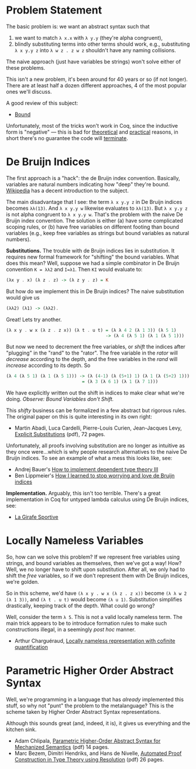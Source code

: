 # Problem Statement

The basic problem is: we want an abstract syntax such that

1. we want to match `λ x.x` with `λ y.y` (they're alpha congruent), 
2. blindly substituting terms into other terms should work, e.g.,
   substituting `λ x y.y z` into `λ w z . z w z` shouldn't have any
   naming collisions.

The naive approach (just have variables be strings) won't solve either
of these problems.

This isn't a new problem, it's been around for 40 years or so (if not
longer). There are at least half a dozen different approaches, 4 of the
most popular ones we'll discuss.

A good review of this subject:

- [Bound](https://www.fpcomplete.com/user/edwardk/bound)

Unfortunately, most of the tricks won't work in Coq, since the inductive
form is "negative" &mdash; this is bad for
[theoretical](http://cstheory.stackexchange.com/q/14415) and 
[practical](http://stackoverflow.com/q/12651146) reasons, in short
there's no guarantee the code will [terminate](http://wiki.portal.chalmers.se/agda/pmwiki.php?n=ReferenceManual.Totality).

# De Bruijn Indices

The first approach is a "hack": the de Bruijn index
convention. Basically, variables are natural numbers indicating how
"deep" they're
bound. [Wikipedia](https://en.wikipedia.org/wiki/De_Bruijn_index) has a
decent introduction to the subject.

The main disadvantage that I see: the term `λ x y.y z` in De Bruijn
indices becomes `λλ(13)`. And `λ x y.y w` likewise evaluates to `λλ(13)`.
But `λ x y.y z` is not alpha congruent to `λ x y.y w`. That's the
problem with the naive De Bruijn index convention. The solution
is either (a) have some complicated scoping rules, or (b) have free
variables on different footing than bound variables (e.g., keep free
variables as strings but bound variables as natural numbers).

**Substitutions.** The trouble with de Bruijn indices lies in
substitution. It requires new formal framework for "shifting" the bound
variables. What does this mean? Well, suppose we had a simple combinator
in De Bruijn convention `K = λλ2` and `I=λ1`. Then `KI` would evaluate
to:

```haskell
(λx y . x) (λ z . z) -> (λ z y . z) = K
```

But how do we implement this in De Bruijn indices? The naive
substitution would give us

```haskell
(λλ2) (λ1) -> (λλ2).
```

Great! Lets try another. 

```haskell
(λ x y . w x (λ z . z x)) (λ t . u t) = (λ λ 4 2 (λ 1 3)) (λ 5 1)
                                      -> (λ 4 (λ 5 1) (λ 1 (λ 5 1)))
```

But now we need to decrement the free variables, or _shift_ the indices
after "plugging" in the "rand" to the "rator". The free variable in the
_rator_ will _decrease_ according to the depth, and the free variables
in the _rand_ will _increase_ according to its depth. So

```haskell
(λ 4 (λ 5 1) (λ 1 (λ 5 1))) -> (λ (4-1) (λ (5+1) 1) (λ 1 (λ (5+2) 1)))
                             = (λ 3 (λ 6 1) (λ 1 (λ 7 1)))
```

We have explicitly written out the shift in indices to make clear what
we're doing. _Observe: Bound Variables don't Shift._

This _shifty_ business can be formalized in a few abstract but rigorous
rules. The original paper on this is quite interesting in its own right:

- Martin Abadi, Luca Cardelli, Pierre-Louis Curien, Jean-Jacques Levy,
  [Explicit Substitutions](http://www.hpl.hp.com/techreports/Compaq-DEC/SRC-RR-54.pdf) (pdf), 72 pages.

Unfortunately, all proofs involving substitution are no longer as
intuitive as they once were...which is why people research alternatives
to the naive De Bruijn indices. To see an example of what a mess this
looks like, see:

- Andrej Bauer's [How to implement dependent type theory III](http://math.andrej.com/2012/11/29/how-to-implement-dependent-type-theory-iii/)
- Ben Lippmeier's [How I learned to stop worrying and love de Bruijn indices](http://disciple-devel.blogspot.com/2011/08/how-i-learned-to-stop-worrying-and-love.html)

**Implementation.** Arguably, this isn't too terrible. There's a great
implementation in Coq for untyped lambda calculus using De Bruijn
indices, see:

- [La Girafe Sportive](https://github.com/knuton/la-girafe-sportive)

# Locally Nameless Variables

So, how can we solve this problem? If we represent free variables using
strings, and bound variables as themselves, then we've got a way! How?
Well, we no longer have to shift upon substitution. After all, we only
had to shift the _free_ variables, so if we don't represent them with De
Bruijn indices, we're golden.

So in this scheme, we'd have
`(λ x y . w x (λ z . z x))` become `(λ λ w 2 (λ 1 3))`, and `(λ t . u
t)` would become `(λ u 1)`. Substitution simplifies drastically, keeping
track of the depth. What could go wrong?

Well, consider the term `λ 5`. This is not a valid locally nameless
term. The main trick appears to be to introduce formation rules to make
such constructions illegal, in a seemingly _post hoc_ manner.

- Arthur Charguéraud,
  [Locally nameless representation with cofinite quantification](http://www.chargueraud.org/softs/ln/)

# Parametric Higher Order Abstract Syntax

Well, we're programming in a language that has _already_ implemented
this stuff, so why not "punt" the problem to the metalanguage? This is
the scheme taken by Higher Order Abstract Syntax representations.

Although this sounds great (and, indeed, it is), it gives us everything
and the kitchen sink.

- Adam Chlipala,
  [Parametric Higher-Order Abstract Syntax for Mechanized Semantics](http://adam.chlipala.net/papers/PhoasICFP08/PhoasICFP08.pdf)
  (pdf) 14 pages.
- Marc Bezem, Dimitri Hendriks, and Hans de Nivelle,
  [Automated Proof Construction in Type Theory using Resolution](http://www.phil.uu.nl/ozsl/articles/Hendriks01.pdf)
  (pdf) 26 pages.
